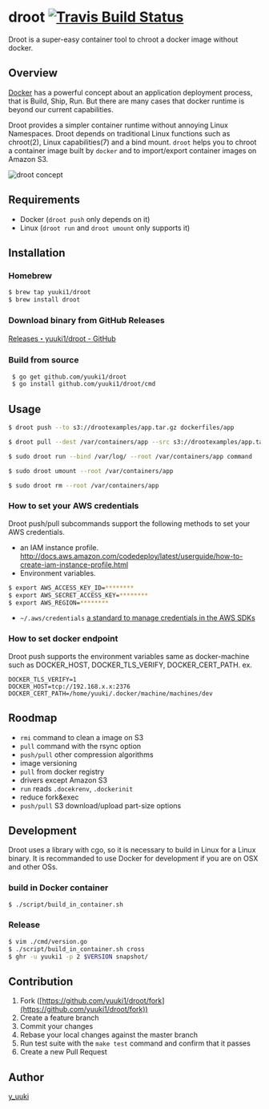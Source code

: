 droot  [![Travis Build Status](https://travis-ci.org/yuuki1/droot.svg?branch=master)](https://travis-ci.org/yuuki1/droot)
=====

Droot is a super-easy container tool to chroot a docker image without docker.

## Overview

[Docker](https://www.docker.com) has a powerful concept about an application deployment process, that is Build, Ship, Run. But there are many cases that docker runtime is beyond our current capabilities.

Droot provides a simpler container runtime without annoying Linux Namespaces. Droot depends on traditional Linux functions such as chroot(2), Linux capabilities(7) and a bind mount. `droot` helps you to chroot a container image built by `docker` and to import/export container images on Amazon S3.

![droot concept](http://cdn-ak.f.st-hatena.com/images/fotolife/y/y_uuki/20151129/20151129193210.png?1448793174)

## Requirements

- Docker (`droot push` only depends on it)
- Linux (`droot run` and `droot umount` only supports it)

## Installation

### Homebrew
```bash
$ brew tap yuuki1/droot
$ brew install droot
```

### Download binary from GitHub Releases
[Releases・yuuki1/droot - GitHub](https://github.com/yuuki1/droot/releases)

### Build from source
```bash
 $ go get github.com/yuuki1/droot
 $ go install github.com/yuuki1/droot/cmd
```

## Usage

```bash
$ droot push --to s3://drootexamples/app.tar.gz dockerfiles/app
```

```bash
$ droot pull --dest /var/containers/app --src s3://drootexamples/app.tar.gz
```

```bash
$ sudo droot run --bind /var/log/ --root /var/containers/app command
```

```bash
$ sudo droot umount --root /var/containers/app
```

```bash
$ sudo droot rm --root /var/containers/app
```

### How to set your AWS credentials

Droot push/pull subcommands support the following methods to set your AWS credentials.

- an IAM instance profile. http://docs.aws.amazon.com/codedeploy/latest/userguide/how-to-create-iam-instance-profile.html
- Environment variables.
```bash
$ export AWS_ACCESS_KEY_ID=********
$ export AWS_SECRET_ACCESS_KEY=********
$ export AWS_REGION=********
```
- `~/.aws/credentials` [a standard to manage credentials in the AWS SDKs](http://blogs.aws.amazon.com/security/post/Tx3D6U6WSFGOK2H/A-New-and-Standardized-Way-to-Manage-Credentials-in-the-AWS-SDKs)

### How to set docker endpoint

Droot push supports the environment variables same as docker-machine such as DOCKER_HOST, DOCKER_TLS_VERIFY, DOCKER_CERT_PATH.
ex.
```
DOCKER_TLS_VERIFY=1
DOCKER_HOST=tcp://192.168.x.x:2376
DOCKER_CERT_PATH=/home/yuuki/.docker/machine/machines/dev
```

## Roodmap

- `rmi` command to clean a image on S3
- `pull` command with the rsync option
- `push/pull` other compression algorithms
- image versioning
- `pull` from docker registry
- drivers except Amazon S3
- `run` reads `.docekrenv`, `.dockerinit`
- reduce fork&exec
- `push/pull` S3 download/upload part-size options

## Development

Droot uses a library with cgo, so it is necessary to build in Linux for a Linux binary.
It is recommanded to use Docker for development if you are on OSX and other OSs.

### build in Docker container

```bash
$ ./script/build_in_container.sh
```

### Release

```bash
$ vim ./cmd/version.go
$ ./script/build_in_container.sh cross
$ ghr -u yuuki1 -p 2 $VERSION snapshot/
```

## Contribution

1. Fork ([https://github.com/yuuki1/droot/fork](https://github.com/yuuki1/droot/fork))
1. Create a feature branch
1. Commit your changes
1. Rebase your local changes against the master branch
1. Run test suite with the `make test` command and confirm that it passes
1. Create a new Pull Request

## Author

[y_uuki](https://github.com/yuuki1)
